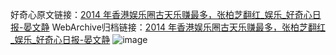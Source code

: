 好奇心原文链接：[2014 年香港娱乐圈古天乐赚最多，张柏芝翻红_娱乐_好奇心日报-晏文静](https://www.qdaily.com/articles/4837.html)
WebArchive归档链接：[2014 年香港娱乐圈古天乐赚最多，张柏芝翻红_娱乐_好奇心日报-晏文静](http://web.archive.org/web/20160808051350/http://www.qdaily.com/articles/4837.html)
![image](http://ww3.sinaimg.cn/large/007d5XDply1g3w5skms8ij30u04701kx)